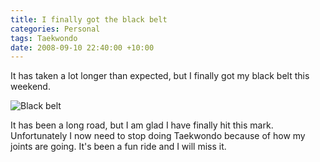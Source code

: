 ```yaml
---
title: I finally got the black belt
categories: Personal
tags: Taekwondo
date: 2008-09-10 22:40:00 +10:00
---
```


It has taken a lot longer than expected, but I finally got my black belt this weekend.

![Black belt][0]

It has been a long road, but I am glad I have finally hit this mark. Unfortunately I now need to stop doing Taekwondo because of how my joints are going. It's been a fun ride and I will miss it.

[0]: /files/WindowsLiveWriter/Ifinallygottheblackbelt_86/20080906-050249.jpg